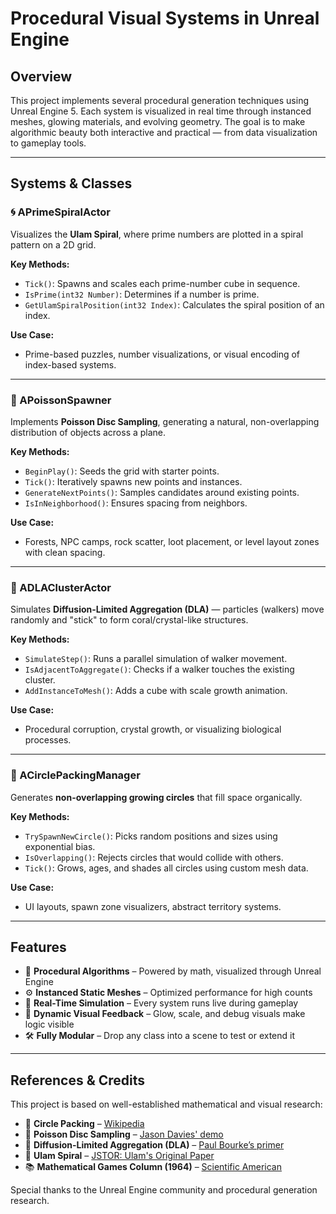 # Procedural Visual Systems in Unreal Engine

## Overview
This project implements several procedural generation techniques using Unreal Engine 5. Each system is visualized in real time through instanced meshes, glowing materials, and evolving geometry. The goal is to make algorithmic beauty both interactive and practical — from data visualization to gameplay tools.

---

## Systems & Classes

### 🌀 APrimeSpiralActor
Visualizes the **Ulam Spiral**, where prime numbers are plotted in a spiral pattern on a 2D grid.

**Key Methods:**
- `Tick()`: Spawns and scales each prime-number cube in sequence.
- `IsPrime(int32 Number)`: Determines if a number is prime.
- `GetUlamSpiralPosition(int32 Index)`: Calculates the spiral position of an index.

**Use Case:**
- Prime-based puzzles, number visualizations, or visual encoding of index-based systems.

---

### 🌿 APoissonSpawner
Implements **Poisson Disc Sampling**, generating a natural, non-overlapping distribution of objects across a plane.

**Key Methods:**
- `BeginPlay()`: Seeds the grid with starter points.
- `Tick()`: Iteratively spawns new points and instances.
- `GenerateNextPoints()`: Samples candidates around existing points.
- `IsInNeighborhood()`: Ensures spacing from neighbors.

**Use Case:**
- Forests, NPC camps, rock scatter, loot placement, or level layout zones with clean spacing.

---

### 🧬 ADLAClusterActor
Simulates **Diffusion-Limited Aggregation (DLA)** — particles (walkers) move randomly and "stick" to form coral/crystal-like structures.

**Key Methods:**
- `SimulateStep()`: Runs a parallel simulation of walker movement.
- `IsAdjacentToAggregate()`: Checks if a walker touches the existing cluster.
- `AddInstanceToMesh()`: Adds a cube with scale growth animation.

**Use Case:**
- Procedural corruption, crystal growth, or visualizing biological processes.

---

### 🎈 ACirclePackingManager
Generates **non-overlapping growing circles** that fill space organically.

**Key Methods:**
- `TrySpawnNewCircle()`: Picks random positions and sizes using exponential bias.
- `IsOverlapping()`: Rejects circles that would collide with others.
- `Tick()`: Grows, ages, and shades all circles using custom mesh data.

**Use Case:**
- UI layouts, spawn zone visualizers, abstract territory systems.

---

## Features

- 🧠 **Procedural Algorithms** – Powered by math, visualized through Unreal Engine
- ⚙️ **Instanced Static Meshes** – Optimized performance for high counts
- 🔁 **Real-Time Simulation** – Every system runs live during gameplay
- 🌈 **Dynamic Visual Feedback** – Glow, scale, and debug visuals make logic visible
- 🛠️ **Fully Modular** – Drop any class into a scene to test or extend it

---

## References & Credits
This project is based on well-established mathematical and visual research:
- 🔵 **Circle Packing** – [Wikipedia](https://en.wikipedia.org/wiki/Circle_packing)  
- 🌿 **Poisson Disc Sampling** – [Jason Davies' demo](https://www.jasondavies.com/poisson-disc/)  
- 🧬 **Diffusion-Limited Aggregation (DLA)** – [Paul Bourke’s primer](https://paulbourke.net/fractals/dla/)  
- 🧮 **Ulam Spiral** – [JSTOR: Ulam's Original Paper](https://www.jstor.org/stable/2314055?origin=crossref)  
- 📚 **Mathematical Games Column (1964)** – [Scientific American](https://www.scientificamerican.com/article/mathematical-games-1964-03/)


Special thanks to the Unreal Engine community and procedural generation research.
